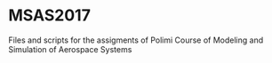 # MSAS2017
Files and scripts for the assigments of Polimi Course of Modeling and Simulation of Aerospace Systems
